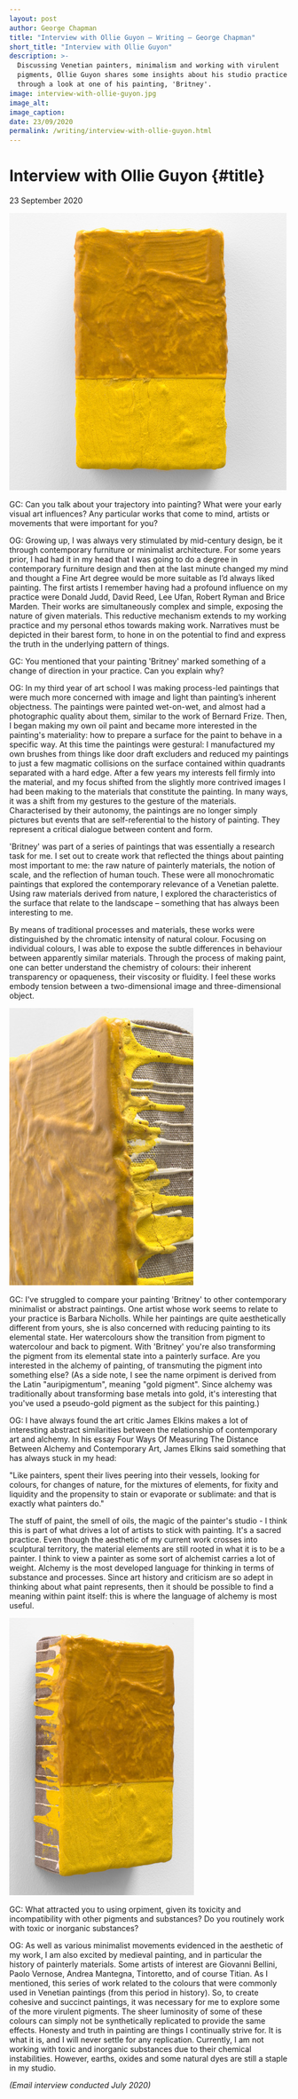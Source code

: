```yaml
---
layout: post
author: George Chapman
title: "Interview with Ollie Guyon — Writing — George Chapman"
short_title: "Interview with Ollie Guyon"
description: >-
  Discussing Venetian painters, minimalism and working with virulent
  pigments, Ollie Guyon shares some insights about his studio practice
  through a look at one of his painting, 'Britney'.
image: interview-with-ollie-guyon.jpg
image_alt:
image_caption:
date: 23/09/2020
permalink: /writing/interview-with-ollie-guyon.html
---
```

# Interview with Ollie Guyon {#title}
23 September 2020

![Oliver Guyon, 'Britney', 2018. Mineral pigment, casein, Strasbourg turpentine, gesso and linen on panel. Photo by George Chapman.](/assets/img/interview_with_ollie_guyon-1.jpg)

GC: Can you talk about your trajectory into painting? What were your early visual art influences? Any particular works that come to mind, artists or movements that were important for you?

OG: Growing up, I was always very stimulated by mid-century design, be it through contemporary furniture or minimalist architecture. For some years prior, I had had it in my head that I was going to do a degree in contemporary furniture design and then at the last minute changed my mind and thought a Fine Art degree would be more suitable as I’d always liked painting. The first artists I remember having had a profound influence on my practice were Donald Judd, David Reed, Lee Ufan, Robert Ryman and Brice Marden. Their works are simultaneously complex and simple, exposing the nature of given materials. This reductive mechanism extends to my working practice and my personal ethos towards making work. Narratives must be depicted in their barest form, to hone in on the potential to find and express the truth in the underlying pattern of things.

GC: You mentioned that your painting 'Britney' marked something of a change of direction in your practice. Can you explain why?

OG: In my third year of art school I was making process-led paintings that were much more concerned with image and light than painting’s inherent objectness. The paintings were painted wet-on-wet, and almost had a photographic quality about them, similar to the work of Bernard Frize. Then, I began making my own oil paint and became more interested in the painting's materiality: how to prepare a surface for the paint to behave in a specific way. At this time the paintings were gestural: I manufactured my own brushes from things like door draft excluders and reduced my paintings to just a few magmatic collisions on the surface contained within quadrants separated with a hard edge. After a few years my interests fell firmly into the material, and my focus shifted from the slightly more contrived images I had been making to the materials that constitute the painting. In many ways, it was a shift from my gestures to the gesture of the materials. Characterised by their autonomy, the paintings are no longer simply pictures but events that are self-referential to the history of painting. They represent a critical dialogue between content and form.

'Britney' was part of a series of paintings that was essentially a research task for me. I set out to create work that reflected the things about painting most important to me: the raw nature of painterly materials, the notion of scale, and the reflection of human touch. These were all monochromatic paintings that explored the contemporary relevance of a Venetian palette. Using raw materials derived from nature, I explored the characteristics of the surface that relate to the landscape – something that has always been interesting to me.

By means of traditional processes and materials, these works were distinguished by the chromatic intensity of natural colour. Focusing on individual colours, I was able to expose the subtle differences in behaviour between apparently similar materials. Through the process of making paint, one can better understand the chemistry of colours: their inherent transparency or opaqueness, their viscosity or fluidity. I feel these works embody tension between a two-dimensional image and three-dimensional object.

![Oliver Guyon, 'Britney', 2018. Mineral pigment, casein, Strasbourg turpentine, gesso and linen on panel. Photo by George Chapman.](/assets/img/interview_with_ollie_guyon-2.jpg)

GC: I've struggled to compare your painting 'Britney' to other contemporary minimalist or abstract paintings. One artist whose work seems to relate to your practice is Barbara Nicholls. While her paintings are quite aesthetically different from yours, she is also concerned with reducing painting to its elemental state. Her watercolours show the transition from pigment to watercolour and back to pigment. With 'Britney' you're also transforming the pigment from its elemental state into a painterly surface. Are you interested in the alchemy of painting, of transmuting the pigment into something else? (As a side note, I see the name orpiment is derived from the Latin "auripigmentum", meaning "gold pigment". Since alchemy was traditionally about transforming base metals into gold, it's interesting that you've used a pseudo-gold pigment as the subject for this painting.)

OG: I have always found the art critic James Elkins makes a lot of interesting abstract similarities between the relationship of contemporary art and alchemy. In his essay Four Ways Of Measuring The Distance Between Alchemy and Contemporary Art, James Elkins said something that has always stuck in my head:

"Like painters, spent their lives peering into their vessels, looking for colours, for changes of nature, for the mixtures of elements, for fixity and liquidity and the propensity to stain or evaporate or sublimate: and that is exactly what painters do."

The stuff of paint, the smell of oils, the magic of the painter's studio - I think this is part of what drives a lot of artists to stick with painting. It's a sacred practice. Even though the aesthetic of my current work crosses into sculptural territory, the material elements are still rooted in what it is to be a painter. I think to view a painter as some sort of alchemist carries a lot of weight. Alchemy is the most developed language for thinking in terms of substance and processes. Since art history and criticism are so adept in thinking about what paint represents, then it should be possible to find a meaning within paint itself: this is where the language of alchemy is most useful.

![Oliver Guyon, 'Britney' (detail), 2018. Mineral pigment, casein, Strasbourg turpentine, gesso and linen on panel. Photo by George Chapman.](/assets/img/interview_with_ollie_guyon-3.jpg)

GC: What attracted you to using orpiment, given its toxicity and incompatibility with other pigments and substances? Do you routinely work with toxic or inorganic substances?

OG: As well as various minimalist movements evidenced in the aesthetic of my work, I am also excited by medieval painting, and in particular the history of painterly materials. Some artists of interest are Giovanni Bellini, Paolo Vernose, Andrea Mantegna, Tintoretto, and of course Titian. As I mentioned, this series of work related to the colours that were commonly used in Venetian paintings (from this period in history). So, to create cohesive and succinct paintings, it was necessary for me to explore some of the more virulent pigments. The sheer luminosity of some of these colours can simply not be synthetically replicated to provide the same effects. Honesty and truth in painting are things I continually strive for. It is what it is, and I will never settle for any replication. Currently, I am not working with toxic and inorganic substances due to their chemical instabilities. However, earths, oxides and some natural dyes are still a staple in my studio.

*(Email interview conducted July 2020)*
